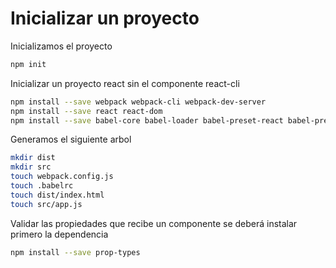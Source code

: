 # Inicializar un proyecto

Inicializamos el proyecto

```bash
npm init
```

Inicializar un proyecto react sin el componente react-cli

```bash
npm install --save webpack webpack-cli webpack-dev-server
npm install --save react react-dom
npm install --save babel-core babel-loader babel-preset-react babel-preset-env
```

Generamos el siguiente arbol

```bash
mkdir dist
mkdir src
touch webpack.config.js
touch .babelrc
touch dist/index.html
touch src/app.js
```

Validar las propiedades que recibe un componente se deberá instalar primero la dependencia

```bash
npm install --save prop-types
```

